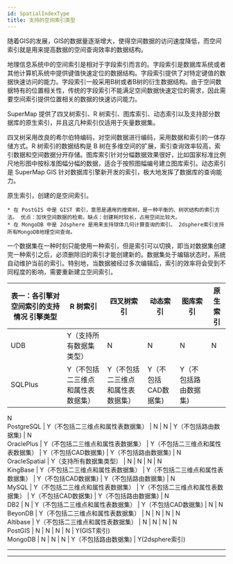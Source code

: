 ```yaml
---
id: SpatialIndexType
title: 支持的空间索引类型
---
```

随着GIS的发展，GIS的数据量逐渐增大，使得空间数据的访问速度降低，而空间索引就是用来提高数据的空间查询效率的数据结构。

地理信息系统中的空间索引是相对于字段索引而言的。字段索引是数据库系统或者其他计算机系统中提供键值快速定位的数据结构。字段索引提供了对特定键值的数据快速访问的能力。字段索引一般采用B树或者B树的衍生数据结构。由于空间数据特有的位置相关性，传统的字段索引不能满足空间数据快速定位的需求，因此需要空间索引提供位置相关的数据的快速访问能力。

SuperMap 提供了四叉树索引、R 树索引、图库索引、动态索引以及支持部分数据库的原生索引，并且这几种索引仅适用于矢量数据集。

四叉树采用改良的希尔伯特编码，对空间数据进行编码，采用数据和索引的一体存储方式。R 树索引的数据结构是 B
树在多维空间的扩展，索引查询效率较高，索引数据和空间数据分开存储。图库索引针对分幅数据效果很好，比如国家标准比例尺地形图中按标准图幅分幅的数据，适合于按照图幅编号建立图库索引。动态索引是
SuperMap GIS 针对数据库引擎新开发的索引，极大地发挥了数据库的查询能力。

原生索引，创建的是空间索引。

    * 在 PostGIS 中是 GIST 索引，意思是通用的搜索树，是一种平衡的、树状结构的索引方法。 优点：加快空间数据的检索。缺点：创建耗时较长，占用空间比较大。
    * 在 MongoDB 中是 2dsphere 是用来支持球体几何计算查询的索引。 2dsphere索引支持所有MongoDB地理空间查询。 

一个数据集在一种时刻只能使用一种索引，但是索引可以切换，即当对数据集创建完一种索引之后，必须删除旧的索引才能创建新的。数据集处于编辑状态时，系统自动维护当前的索引。特别地，当数据被经过多次编辑后，索引的效率将会受到不同程度的影响，需要重新建立空间索引。

表一：各引擎对空间索引的支持情况 引擎类型 | R 树索引 | 四叉树索引 | 动态索引 | 图库索引 | 原生索引  
---|---|---|---|---|---  
UDB | Y（支持所有数据集类型） | N | N | N | N  
SQLPlus | Y（不包括二三维点和属性表数据集） | Y（不包括二三维点和属性表数据集） | Y（不包括CAD数据集) | Y（不包括路由数据集) |
N  
PostgreSQL | Y（不包括二三维点和属性表数据集） | N | N | Y（不包括路由数据集) | N  
OraclePlus | Y（不包括二三维点和属性表数据集） | Y（不包括二三维点和属性表数据集） | Y（不包括CAD数据集) |
Y（不包括路由数据集) | N  
OracleSpatial | Y（支持所有数据集类型） | N | N | N | N  
KingBase | Y（不包括二三维点和属性表数据集） | Y（不包括二三维点和属性表数据集） | Y（不包括CAD数据集) | Y（不包括路由数据集)
| N  
MySQL | Y（不包括二三维点和属性表数据集） | Y（不包括二三维点和属性表数据集） | Y（不包括CAD数据集) | Y（不包括路由数据集) | N  
DB2 | N | Y（不包括二三维点和属性表数据集） | Y（不包括CAD数据集) | N | N  
BeyonDB | Y（不包括二三维点和属性表数据集） | N | N | N | N  
Altibase | Y（不包括二三维点和属性表数据集） | N | N | N | N  
PostGIS | N | N | N | N | Y(GIST索引)  
MongoDB | N | N | N | Y（不包括路由数据集) | Y(2dsphere索引)  
  

* * *

[](http://www.supermap.com)  
  
---

